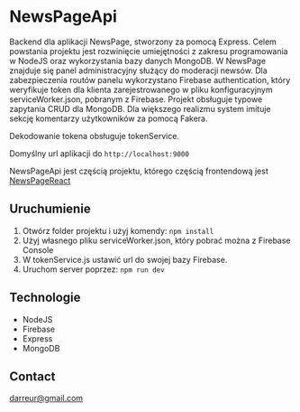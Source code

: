 # NewsPageApi

Backend dla aplikacji NewsPage, stworzony za pomocą Express. Celem powstania projektu jest rozwinięcie umiejętności z zakresu programowania w NodeJS oraz wykorzystania bazy danych MongoDB. 
W NewsPage znajduje się panel administracyjny służący do moderacji newsów. Dla zabezpieczenia routów panelu wykorzystano Firebase authentication, który weryfikuje token dla klienta zarejestrowanego w pliku konfiguracyjnym serviceWorker.json, pobranym z Firebase. Projekt obsługuje typowe zapytania CRUD dla MongoDB. Dla większego realizmu system imituje sekcję komentarzy użytkowników za pomocą Fakera. 

Dekodowanie tokena obsługuje tokenService.

Domyślny url aplikacji do `http://localhost:9000`

NewsPageApi jest częścią projektu, którego częścią frontendową jest [NewsPageReact](https://github.com/DamSzymanski/NewsPageReact)

## Uruchumienie

1. Otwórz folder projektu i użyj komendy: `npm install`
2. Użyj własnego pliku serviceWorker.json, który pobrać można z Firebase Console
3. W tokenService.js ustawić url do swojej bazy Firebase.
4. Uruchom server poprzez: `npm run dev`

## Technologie
* NodeJS
* Firebase
* Express
* MongoDB

## Contact
darreur@gmail.com


